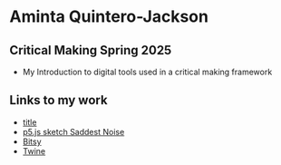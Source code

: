 # Aminta Quintero-Jackson

## Critical Making Spring 2025

- My Introduction to digital tools used in a critical making framework

## Links to my work

- [title](https:link)
- [p5.js sketch Saddest Noise](https://openprocessing.org/sketch/2602956)
- [Bitsy](link)
- [Twine](link)
